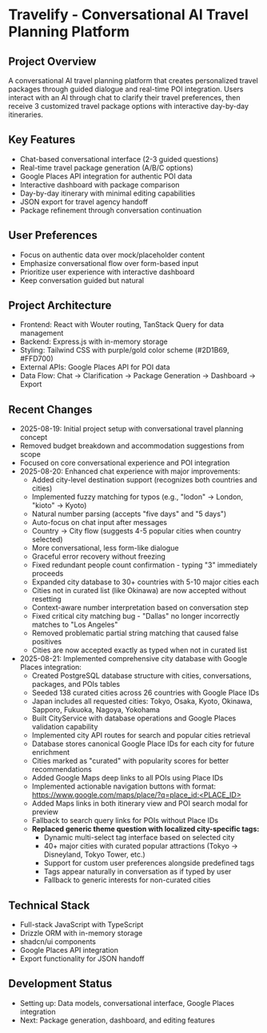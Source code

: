 # Travelify - Conversational AI Travel Planning Platform

## Project Overview
A conversational AI travel planning platform that creates personalized travel packages through guided dialogue and real-time POI integration. Users interact with an AI through chat to clarify their travel preferences, then receive 3 customized travel package options with interactive day-by-day itineraries.

## Key Features
- Chat-based conversational interface (2-3 guided questions)
- Real-time travel package generation (A/B/C options)
- Google Places API integration for authentic POI data
- Interactive dashboard with package comparison
- Day-by-day itinerary with minimal editing capabilities
- JSON export for travel agency handoff
- Package refinement through conversation continuation

## User Preferences
- Focus on authentic data over mock/placeholder content
- Emphasize conversational flow over form-based input
- Prioritize user experience with interactive dashboard
- Keep conversation guided but natural

## Project Architecture
- Frontend: React with Wouter routing, TanStack Query for data management
- Backend: Express.js with in-memory storage
- Styling: Tailwind CSS with purple/gold color scheme (#2D1B69, #FFD700)
- External APIs: Google Places API for POI data
- Data Flow: Chat → Clarification → Package Generation → Dashboard → Export

## Recent Changes
- 2025-08-19: Initial project setup with conversational travel planning concept
- Removed budget breakdown and accommodation suggestions from scope
- Focused on core conversational experience and POI integration
- 2025-08-20: Enhanced chat experience with major improvements:
  - Added city-level destination support (recognizes both countries and cities)
  - Implemented fuzzy matching for typos (e.g., "lodon" → London, "kioto" → Kyoto)
  - Natural number parsing (accepts "five days" and "5 days")
  - Auto-focus on chat input after messages
  - Country → City flow (suggests 4-5 popular cities when country selected)
  - More conversational, less form-like dialogue
  - Graceful error recovery without freezing
  - Fixed redundant people count confirmation - typing "3" immediately proceeds
  - Expanded city database to 30+ countries with 5-10 major cities each
  - Cities not in curated list (like Okinawa) are now accepted without resetting
  - Context-aware number interpretation based on conversation step
  - Fixed critical city matching bug - "Dallas" no longer incorrectly matches to "Los Angeles"
  - Removed problematic partial string matching that caused false positives
  - Cities are now accepted exactly as typed when not in curated list
- 2025-08-21: Implemented comprehensive city database with Google Places integration:
  - Created PostgreSQL database structure with cities, conversations, packages, and POIs tables
  - Seeded 138 curated cities across 26 countries with Google Place IDs
  - Japan includes all requested cities: Tokyo, Osaka, Kyoto, Okinawa, Sapporo, Fukuoka, Nagoya, Yokohama
  - Built CityService with database operations and Google Places validation capability
  - Implemented city API routes for search and popular cities retrieval
  - Database stores canonical Google Place IDs for each city for future enrichment
  - Cities marked as "curated" with popularity scores for better recommendations
  - Added Google Maps deep links to all POIs using Place IDs
  - Implemented actionable navigation buttons with format: https://www.google.com/maps/place/?q=place_id:<PLACE_ID>
  - Added Maps links in both itinerary view and POI search modal for preview
  - Fallback to search query links for POIs without Place IDs
  - **Replaced generic theme question with localized city-specific tags:**
    - Dynamic multi-select tag interface based on selected city
    - 40+ major cities with curated popular attractions (Tokyo → Disneyland, Tokyo Tower, etc.)
    - Support for custom user preferences alongside predefined tags
    - Tags appear naturally in conversation as if typed by user
    - Fallback to generic interests for non-curated cities

## Technical Stack
- Full-stack JavaScript with TypeScript
- Drizzle ORM with in-memory storage
- shadcn/ui components
- Google Places API integration
- Export functionality for JSON handoff

## Development Status
- Setting up: Data models, conversational interface, Google Places integration
- Next: Package generation, dashboard, and editing features
